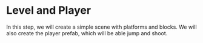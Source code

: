 Level and Player
================

In this step, we will create a simple scene with platforms and blocks. We will also create the player prefab, which
will be able jump and shoot.
